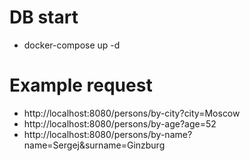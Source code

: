 # DB start

- docker-compose up -d

# Example request
- http://localhost:8080/persons/by-city?city=Moscow
- http://localhost:8080/persons/by-age?age=52
- http://localhost:8080/persons/by-name?name=Sergej&surname=Ginzburg
